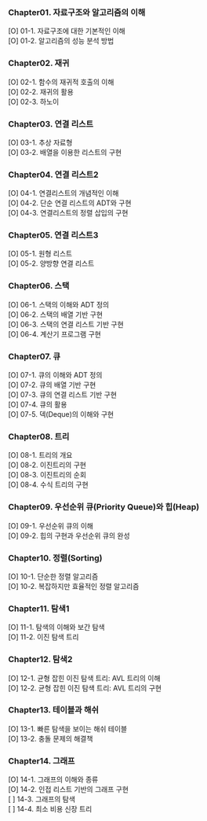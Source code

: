 ### Chapter01. 자료구조와 알고리즘의 이해

[O] 01-1. 자료구조에 대한 기본적인 이해  
[O] 01-2. 알고리즘의 성능 분석 방법

### Chapter02. 재귀

[O] 02-1. 함수의 재귀적 호출의 이해  
[O] 02-2. 재귀의 활용  
[O] 02-3. 하노이

### Chapter03. 연결 리스트

[O] 03-1. 추상 자료형  
[O] 03-2. 배열을 이용한 리스트의 구현

### Chapter04. 연결 리스트2

[O] 04-1. 연결리스트의 개념적인 이해  
[O] 04-2. 단순 연결 리스트의 ADT와 구현  
[O] 04-3. 연결리스트의 정렬 삽입의 구현

### Chapter05. 연결 리스트3

[O] 05-1. 원형 리스트  
[O] 05-2. 양방향 연결 리스트

### Chapter06. 스택

[O] 06-1. 스택의 이해와 ADT 정의  
[O] 06-2. 스택의 배열 기반 구현  
[O] 06-3. 스택의 연결 리스트 기반 구현  
[O] 06-4. 계산기 프로그램 구현

### Chapter07. 큐

[O] 07-1. 큐의 이해와 ADT 정의  
[O] 07-2. 큐의 배열 기반 구현  
[O] 07-3. 큐의 연결 리스트 기반 구현  
[O] 07-4. 큐의 활용  
[O] 07-5. 덱(Deque)의 이해와 구현

### Chapter08. 트리

[O] 08-1. 트리의 개요  
[O] 08-2. 이진트리의 구현  
[O] 08-3. 이진트리의 순회  
[O] 08-4. 수식 트리의 구현

### Chapter09. 우선순위 큐(Priority Queue)와 힙(Heap)

[O] 09-1. 우선순위 큐의 이해  
[O] 09-2. 힙의 구현과 우선순위 큐의 완성

### Chapter10. 정렬(Sorting)

[O] 10-1. 단순한 정렬 알고리즘  
[O] 10-2. 복잡하지만 효율적인 정렬 알고리즘

### Chapter11. 탐색1

[O] 11-1. 탐색의 이해와 보간 탐색  
[O] 11-2. 이진 탐색 트리

### Chapter12. 탐색2

[O] 12-1. 균형 잡힌 이진 탐색 트리: AVL 트리의 이해  
[O] 12-2. 균형 잡힌 이진 탐색 트리: AVL 트리의 구현

### Chapter13. 테이블과 해쉬

[O] 13-1. 빠른 탐색을 보이는 해쉬 테이블  
[O] 13-2. 충돌 문제의 해결책

### Chapter14. 그래프

[O] 14-1. 그래프의 이해와 종류  
[O] 14-2. 인접 리스트 기반의 그래프 구현  
[ ] 14-3. 그래프의 탐색  
[ ] 14-4. 최소 비용 신장 트리
